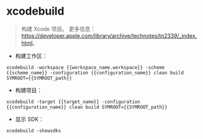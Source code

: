 # xcodebuild

> 构建 Xcode 项目。
> 更多信息：<https://developer.apple.com/library/archive/technotes/tn2339/_index.html>。

- 构建工作区：

`xcodebuild -workspace {{workspace_name.workspace}} -scheme {{scheme_name}} -configuration {{configuration_name}} clean build SYMROOT={{SYMROOT_path}}`

- 构建项目：

`xcodebuild -target {{target_name}} -configuration {{configuration_name}} clean build SYMROOT={{SYMROOT_path}}`

- 显示 SDK：

`xcodebuild -showsdks`
